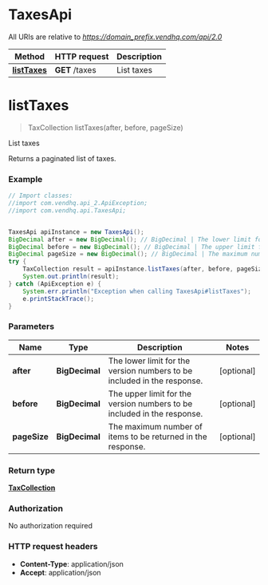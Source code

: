 # TaxesApi

All URIs are relative to *https://domain_prefix.vendhq.com/api/2.0*

Method | HTTP request | Description
------------- | ------------- | -------------
[**listTaxes**](TaxesApi.md#listTaxes) | **GET** /taxes | List taxes


<a name="listTaxes"></a>
# **listTaxes**
> TaxCollection listTaxes(after, before, pageSize)

List taxes

Returns a paginated list of taxes.

### Example
```java
// Import classes:
//import com.vendhq.api_2.ApiException;
//import com.vendhq.api.TaxesApi;


TaxesApi apiInstance = new TaxesApi();
BigDecimal after = new BigDecimal(); // BigDecimal | The lower limit for the version numbers to be included in the response.
BigDecimal before = new BigDecimal(); // BigDecimal | The upper limit for the version numbers to be included in the response.
BigDecimal pageSize = new BigDecimal(); // BigDecimal | The maximum number of items to be returned in the response.
try {
    TaxCollection result = apiInstance.listTaxes(after, before, pageSize);
    System.out.println(result);
} catch (ApiException e) {
    System.err.println("Exception when calling TaxesApi#listTaxes");
    e.printStackTrace();
}
```

### Parameters

Name | Type | Description  | Notes
------------- | ------------- | ------------- | -------------
 **after** | **BigDecimal**| The lower limit for the version numbers to be included in the response. | [optional]
 **before** | **BigDecimal**| The upper limit for the version numbers to be included in the response. | [optional]
 **pageSize** | **BigDecimal**| The maximum number of items to be returned in the response. | [optional]

### Return type

[**TaxCollection**](TaxCollection.md)

### Authorization

No authorization required

### HTTP request headers

 - **Content-Type**: application/json
 - **Accept**: application/json

